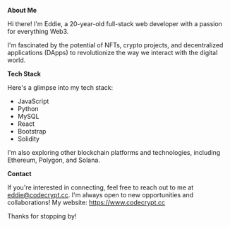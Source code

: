 **About Me**

Hi there! I'm Eddie, a 20-year-old full-stack web developer with a passion for everything Web3.

I'm fascinated by the potential of NFTs, crypto projects, and decentralized applications (DApps) to revolutionize the way we interact with the digital world.

**Tech Stack**

Here's a glimpse into my tech stack:

* JavaScript
* Python
* MySQL
* React
* Bootstrap
* Solidity

I'm also exploring other blockchain platforms and technologies, including Ethereum, Polygon, and Solana.

**Contact**

If you're interested in connecting, feel free to reach out to me at eddie@codecrypt.cc. I'm always open to new opportunities and collaborations!
My website: https://www.codecrypt.cc

Thanks for stopping by!
